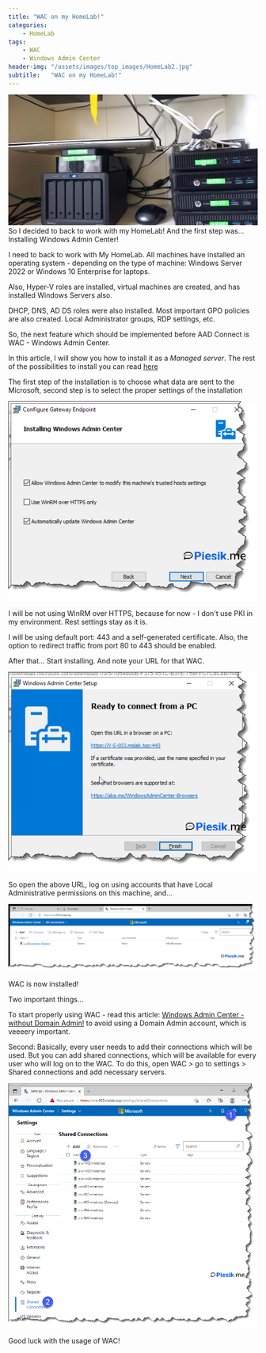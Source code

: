 ```yaml
---
title: "WAC on my HomeLab!"
categories:
    - HomeLab
tags:
    - WAC
    - Windows Admin Center
header-img: "/assets/images/top_images/HomeLab2.jpg"
subtitle:   "WAC on my HomeLab!"
---
```

![WAC on my HomeLab!](/assets/images/top_images/HomeLab2.jpg)So I decided to back to work with my HomeLab! And the first step was... Installing Windows Admin Center!

I need to back to work with My HomeLab. All machines have installed an operating system - depending on the type of machine: Windows Server 2022 or Windows 10 Enterprise for laptops.

Also, Hyper-V roles are installed, virtual machines are created, and has installed Windows Servers also.

DHCP, DNS, AD DS roles were also installed. Most important GPO policies are also created. Local Administrator groups, RDP settings, etc.

So, the next feature which should be implemented before AAD Connect is WAC - Windows Admin Center.

In this article, I will show you how to install it as a *Managed server*. The rest of the possibilities to install you can read [here](https://docs.microsoft.com/en-us/windows-server/manage/windows-admin-center/plan/installation-options#installation-types)

The first step of the installation is to choose what data are sent to the Microsoft, second step is to select the proper settings of the installation

![WAC on my HomeLab!](/assets/images/posts/2022/2022-01-06-WACOnMyLab/01.png)

I will be not using WinRM over HTTPS, because for now - I don't use PKI in my environment. Rest settings stay as it is.

I will be using default port: 443 and a self-generated certificate. Also, the option to redirect traffic from port 80 to 443 should be enabled.

After that... Start installing. And note your URL for that WAC.

![WAC on my HomeLab!](/assets/images/posts/2022/2022-01-06-WACOnMyLab/02.png)

So open the above URL, log on using accounts that have Local Administrative permissions on this machine, and...

![WAC on my HomeLab!](/assets/images/posts/2022/2022-01-06-WACOnMyLab/03.png)

WAC is now installed!

Two important things...

To start properly using WAC - read this article: [Windows Admin Center - without Domain Admin!](https://www.piesik.me/2020/08/22/UseWACWithouDomainAdmin/#) to avoid using a Domain Admin account, which is veeeery important.

Second: Basically, every user needs to add their connections which will be used. But you can add shared connections, which will be available for every user who will log on to the WAC. To do this, open WAC > go to settings > Shared connections and add necessary servers.

![WAC on my HomeLab!](/assets/images/posts/2022/2022-01-06-WACOnMyLab/04.png)

Good luck with the usage of WAC!
